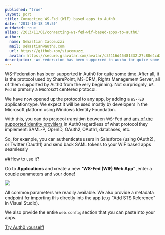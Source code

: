 ```yaml
---
published: "true"
layout: post
title: Connecting WS-Fed (WIF) based apps to Auth0
date: "2013-10-18 19:50"
outdated: true
alias: /2013/11/01/connecting-ws-fed-wif-based-apps-to-auth0/
author:
  name: Sebastian Iacomuzzi
  mail: sebastian@auth0.com
  url: https://github.com/siacomuzzi
  avatar: https://secure.gravatar.com/avatar/c35416d45481332127c88e4cd355555f?s=400&d=https://a248.e.akamai.net/assets.github.com%2Fimages%2Fgravatars%2Fgravatar-user-420.png
description: "WS-Federation has been supported in Auth0 for quite some time. After all, it is the protocol used by SharePoint, MS-CRM, Rights Management Server, all of them supported by Auth0 from the very beginning"
---
```



WS-Federation has been supported in Auth0 for quite some time. After all, it is the protocol used by SharePoint, MS-CRM, Rights Management Server, all of them supported by Auth0 from the very beginning. Not surprisignly, `WS-Fed` is primarly a Microsoft centered protocol.

We have now opened up the protocol to any app, by adding a `WS-FED` application type. We expect it will be used mostly by developers in the Microsoft platform using Windows Identity Foundation.

With this, you can do protocol transition between WS-Fed and [any of the supported identity providers](https://docs.auth0.com/identityproviders) in Auth0 regardless of what protocol they implement: SAML-P, OpenID, OAuth2, OAuth1, databases, etc.

<!-- more -->
So, for example, you can authenticate users in Salesforce (using OAuth2), or Twitter (Oauth1) and send back SAML tokens to your WIF based apps seamlessly.

##How to use it?

Go to __Applications__ and create a new __"WS-Fed (WIF) Web App"__, enter a couple parameters and your done!

![](https://s3.amazonaws.com/blog.auth0.com/img/ws-fed-wif-apptype.png)

All common parameters are readily available. We also provide a metadata endpoint for importing this directly into the app (e.g. "Add STS Reference" in Visual Studio).

We also provide the entire `web.config` section that you can paste into your apps.

[Try Auth0 yourself!](http://developers.auth0.com)
